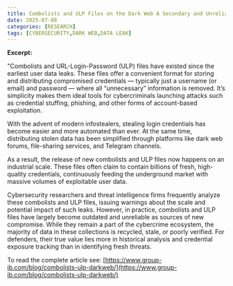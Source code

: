 ```yaml
---
title: Combolists and ULP Files on the Dark Web A Secondary and Unreliable Source of Information about Compromises
date: 2025-07-08
categories: [RESEARCH]
tags: [CYBERSECURITY,DARK WEB,DATA LEAK]
---
```


**Excerpt:**

"Combolists and URL-Login-Password (ULP) files have existed since the earliest user data leaks. These files offer a convenient format for storing and distributing compromised credentials — typically just a username (or email) and password — where all “unnecessary” information is removed. It’s simplicity makes them ideal tools for cybercriminals launching attacks such as credential stuffing, phishing, and other forms of account-based exploitation.

With the advent of modern infostealers, stealing login credentials has become easier and more automated than ever. At the same time, distributing stolen data has been simplified through platforms like dark web forums, file-sharing services, and Telegram channels.

As a result, the release of new combolists and ULP files now happens on an industrial scale. These files often claim to contain billions of fresh, high-quality credentials, continuously feeding the underground market with massive volumes of exploitable user data.

Cybersecurity researchers and threat intelligence firms frequently analyze these combolists and ULP files, issuing warnings about the scale and potential impact of such leaks. However, in practice, combolists and ULP files have largely become outdated and unreliable as sources of new compromise. While they remain a part of the cybercrime ecosystem, the majority of data in these collections is recycled, stale, or poorly verified. For defenders, their true value lies more in historical analysis and credential exposure tracking than in identifying fresh threats.  

To read the complete article see: [https://www.group-ib.com/blog/combolists-ulp-darkweb/](https://www.group-ib.com/blog/combolists-ulp-darkweb/) 
